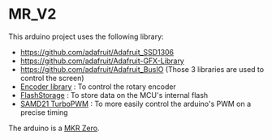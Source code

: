 # MR_V2

This arduino project uses the following library:

 - https://github.com/adafruit/Adafruit_SSD1306
 - https://github.com/adafruit/Adafruit-GFX-Library
 - https://github.com/adafruit/Adafruit_BusIO (Those 3 libraries are used to control the screen)
 - [Encoder library](https://www.pjrc.com/teensy/td_libs_Encoder.html) : To control the rotary encoder
 - [FlashStorage](https://github.com/cmaglie/FlashStorage) : To store data on the MCU's internal flash
 - [SAMD21 TurboPWM](https://github.com/ocrdu/Arduino_SAMD21_turbo_PWM) : To more easily control the arduino's PWM on a precise timing

The arduino is a [MKR Zero](https://docs.arduino.cc/hardware/mkr-zero).